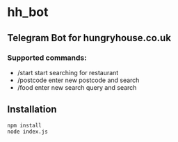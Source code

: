 # hh_bot

## Telegram Bot for hungryhouse.co.uk

### Supported commands: 

- /start  start searching for restaurant
- /postcode enter new postcode and search
- /food enter new search query and search

## Installation

```
npm install
node index.js 
```
